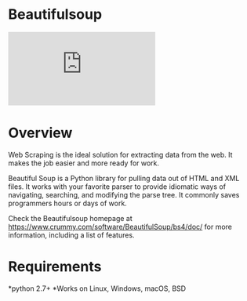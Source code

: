 
Beautifulsoup
=

![PyPI - Python Version](https://img.shields.io/pypi/pyversions/README.md?color=3776AB&logo=python&logoColor=3CB371)

Overview
=
Web Scraping is the ideal solution for extracting data from the web. 
It makes the job easier and more ready for work.

Beautiful Soup is a Python library for pulling data out of HTML and XML files. 
It works with your favorite parser to provide idiomatic ways of navigating, searching, and modifying the parse tree. 
It commonly saves programmers hours or days of work.

Check the Beautifulsoup homepage at https://www.crummy.com/software/BeautifulSoup/bs4/doc/ for more information, including a list of features.

Requirements
=
*python 2.7+
*Works on Linux, Windows, macOS, BSD








